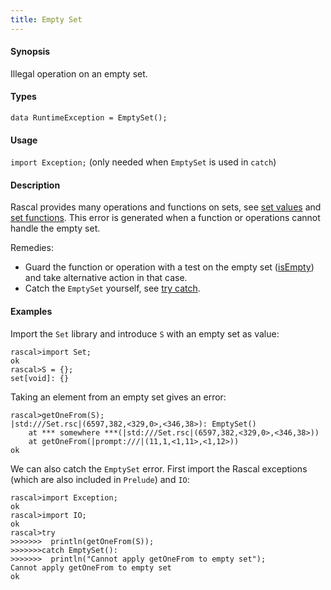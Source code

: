 ```yaml
---
title: Empty Set
---
```


#### Synopsis

Illegal operation on an empty set.

#### Types

`data RuntimeException = EmptySet();`
       
#### Usage

`import Exception;` (only needed when `EmptySet` is used in `catch`)

#### Description

Rascal provides many operations and functions on sets, see [set values](../../../Rascal/Expressions/Values/Set/index.md)
and [set functions](../../../Library/Set.md).
This error is generated when a function or operations cannot handle the empty set.

Remedies:

*  Guard the function or operation with a test on the empty set ([isEmpty](../../../Library/Set.md#Set-isEmpty)) and 
  take alternative action in that case.
*  Catch the `EmptySet` yourself, see [try catch](../../../Rascal/Statements/TryCatch/index.md).

#### Examples

Import the `Set` library and introduce `S` with an empty set as value:

```rascal-shell ,continue,error
rascal>import Set;
ok
rascal>S = {};
set[void]: {}
```
Taking an element from an empty set gives an error:

```rascal-shell ,continue,error
rascal>getOneFrom(S);
|std:///Set.rsc|(6597,382,<329,0>,<346,38>): EmptySet()
	at *** somewhere ***(|std:///Set.rsc|(6597,382,<329,0>,<346,38>))
	at getOneFrom(|prompt:///|(11,1,<1,11>,<1,12>))
ok
```
We can also catch the `EmptySet` error. First import the Rascal exceptions (which are also included in `Prelude`)
and `IO`:

```rascal-shell ,continue,error
rascal>import Exception;
ok
rascal>import IO;
ok
rascal>try 
>>>>>>>  println(getOneFrom(S)); 
>>>>>>>catch EmptySet(): 
>>>>>>>  println("Cannot apply getOneFrom to empty set");
Cannot apply getOneFrom to empty set
ok
```


